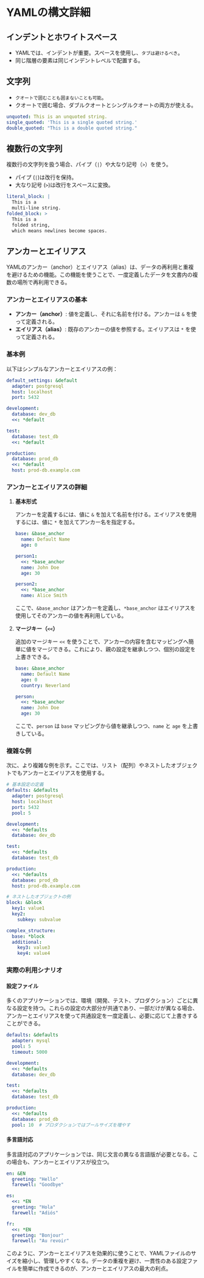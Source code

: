# YAMLの構文詳細

## インデントとホワイトスペース

- YAMLでは、インデントが重要。スペースを使用し、`タブは避けるべき`。
- 同じ階層の要素は同じインデントレベルで配置する。

## 文字列

- `クオートで囲むことも囲まないことも可能`。
- クオートで囲む場合、ダブルクオートとシングルクオートの両方が使える。

```yaml
unquoted: This is an unquoted string.
single_quoted: 'This is a single quoted string.'
double_quoted: "This is a double quoted string."
```

## 複数行の文字列

複数行の文字列を扱う場合、パイプ（`|`）や大なり記号（`>`）を使う。

- パイプ (`|`)は改行を保持。
- 大なり記号 (`>`)は改行をスペースに変換。

```yaml
literal_block: |
  This is a
  multi-line string.
folded_block: >
  This is a
  folded string,
  which means newlines become spaces.
```

## アンカーとエイリアス

YAMLのアンカー（anchor）とエイリアス（alias）は、データの再利用と重複を避けるための機能。この機能を使うことで、一度定義したデータを文書内の複数の場所で再利用できる。

### アンカーとエイリアスの基本

- **アンカー（anchor）**: 値を定義し、それに名前を付ける。アンカーは `&` を使って定義される。
- **エイリアス（alias）**: 既存のアンカーの値を参照する。エイリアスは `*` を使って定義される。

### 基本例

以下はシンプルなアンカーとエイリアスの例：

```yaml
default_settings: &default
  adapter: postgresql
  host: localhost
  port: 5432

development:
  database: dev_db
  <<: *default

test:
  database: test_db
  <<: *default

production:
  database: prod_db
  <<: *default
  host: prod-db.example.com
```

### アンカーとエイリアスの詳細

1. **基本形式**

   アンカーを定義するには、値に `&` を加えて名前を付ける。エイリアスを使用するには、値に `*` を加えてアンカー名を指定する。

   ```yaml
   base: &base_anchor
     name: Default Name
     age: 0

   person1:
     <<: *base_anchor
     name: John Doe
     age: 30

   person2:
     <<: *base_anchor
     name: Alice Smith
   ```

   ここで、`&base_anchor` はアンカーを定義し、`*base_anchor` はエイリアスを使用してそのアンカーの値を再利用している。

2. **マージキー（`<<`）**

   追加のマージキー `<<` を使うことで、アンカーの内容を含むマッピングへ簡単に値をマージできる。これにより、親の設定を継承しつつ、個別の設定を上書きできる。

   ```yaml
   base: &base_anchor
     name: Default Name
     age: 0
     country: Neverland

   person:
     <<: *base_anchor
     name: John Doe
     age: 30
   ```

   ここで、`person` は `base` マッピングから値を継承しつつ、`name` と `age` を上書きしている。

### 複雑な例

次に、より複雑な例を示す。ここでは、リスト（配列）やネストしたオブジェクトでもアンカーとエイリアスを使用する。

```yaml
# 基本設定の定義
defaults: &defaults
  adapter: postgresql
  host: localhost
  port: 5432
  pool: 5

development:
  <<: *defaults
  database: dev_db

test:
  <<: *defaults
  database: test_db

production:
  <<: *defaults
  database: prod_db
  host: prod-db.example.com

# ネストしたオブジェクトの例
block: &block
  key1: value1
  key2:
    subkey: subvalue

complex_structure:
  base: *block
  additional:
    key3: value3
    key4: value4
```

### 実際の利用シナリオ

#### 設定ファイル

多くのアプリケーションでは、環境（開発、テスト、プロダクション）ごとに異なる設定を持つ。これらの設定の大部分が共通であり、一部だけが異なる場合、アンカーとエイリアスを使って共通設定を一度定義し、必要に応じて上書きすることができる。

```yaml
defaults: &defaults
  adapter: mysql
  pool: 5
  timeout: 5000

development:
  <<: *defaults
  database: dev_db

test:
  <<: *defaults
  database: test_db

production:
  <<: *defaults
  database: prod_db
  pool: 10  # プロダクションではプールサイズを増やす
```

#### 多言語対応

多言語対応のアプリケーションでは、同じ文言の異なる言語版が必要となる。この場合も、アンカーとエイリアスが役立つ。

```yaml
en: &EN
  greeting: "Hello"
  farewell: "Goodbye"

es:
  <<: *EN
  greeting: "Hola"
  farewell: "Adiós"

fr:
  <<: *EN
  greeting: "Bonjour"
  farewell: "Au revoir"
```

このように、アンカーとエイリアスを効果的に使うことで、YAMLファイルのサイズを縮小し、管理しやすくなる。データの重複を避け、一貫性のある設定ファイルを簡単に作成できるのが、アンカーとエイリアスの最大の利点。
